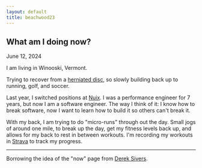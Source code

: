```yaml
---
layout: default
title: beachwood23
---
```



## What am I doing now?
June 12, 2024

I am living in Winooski, Vermont.

Trying to recover from a [herniated disc](https://en.wikipedia.org/wiki/Spinal_disc_herniation), so slowly building back up to running, golf, and soccer.

Last year, I switched positions at [Nuix](https://www.nuix.com). I was a performance engineer for 7 years, but now I am a software engineer. The way I think of it: I know how to break software, now I want to learn how to build it so others can't break it.

With my back, I am trying to do "micro-runs" through out the day. Small jogs of around one mile, to break up the day, get my fitness levels back up, and allows for my back to rest in between workouts. I'm recording my workouts in [Strava](https://strava.app.link/YHUk3J60mKb) to track my progress.

---
Borrowing the idea of the "now" page from [Derek Sivers](https://sive.rs/now2).
